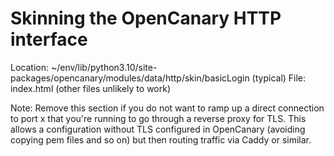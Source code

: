 # Skinning the OpenCanary HTTP interface
Location: ~/env/lib/python3.10/site-packages/opencanary/modules/data/http/skin/basicLogin (typical)
File: index.html (other files unlikely to work)

Note: Remove this section if you do not want to ramp up a direct connection to port x that you're running to go through a reverse proxy for TLS.  This allows a configuration without TLS configured in OpenCanary (avoiding copying pem files and so on) but then routing traffic via Caddy or similar.

<code><script>
        // Redirect to the desired URL with HTTPS - for example if you redirect to HTTPS through a reverse proxy.  If you don't, you can remove this script section
        if (window.location.href !== 'https://your_reverse_proxy/index.html') {
            // Redirect to the desired URL
            window.location.href = 'https://your_reverse_proxy/index.html';
        }
</script></code>
